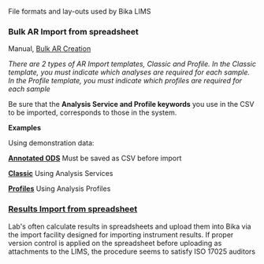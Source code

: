 File formats and lay-outs used by Bika LIMS

### Bulk AR Import from spreadsheet
Manual, [Bulk AR Creation](http://demo.bikalabs.com/knowledge-centre/manual/bika-3-user-manual/samples.-analyses.-analysis-requests/creating-analysis-requests-ars-column/bulk-ar-creation)

_There are 2 types of AR Import templates, Classic and Profile. In the Classic template, you must indicate which analyses are required for each sample. In the Profile template, you must indicate which profiles are required for each sample_

Be sure that the **Analysis Service and Profile keywords** you use in the CSV to be imported, corresponds to those in the system.

**Examples**

Using demonstration data:

**[Annotated ODS](https://gist.github.com/lemoene/d56a518a818fa7ea9f3a)**
Must be saved as CSV before import

**[Classic](https://gist.github.com/lemoene/d56a518a818fa7ea9f3a/raw/96b34597cdc07f8538c99b8f4826060c6d093811/ARImportClassic201406.csv)**
Using Analysis Services

**[Profiles](https://gist.github.com/lemoene/d56a518a818fa7ea9f3a/raw/9896fd385d478adbb71db27e432dfce74bf08792/ARImportProfiles201406.csv)**
Using Analysis Profiles

### [Results Import from spreadsheet](https://github.com/bikalabs/Bika-LIMS/wiki/Results-import-from-spreadsheet)
Lab's often calculate results in spreadsheets and upload them into Bika via the import facility designed for importing instrument results. If proper version control is applied on the spreadsheet before uploading as attachments to the LIMS, the procedure seems to satisfy ISO 17025 auditors